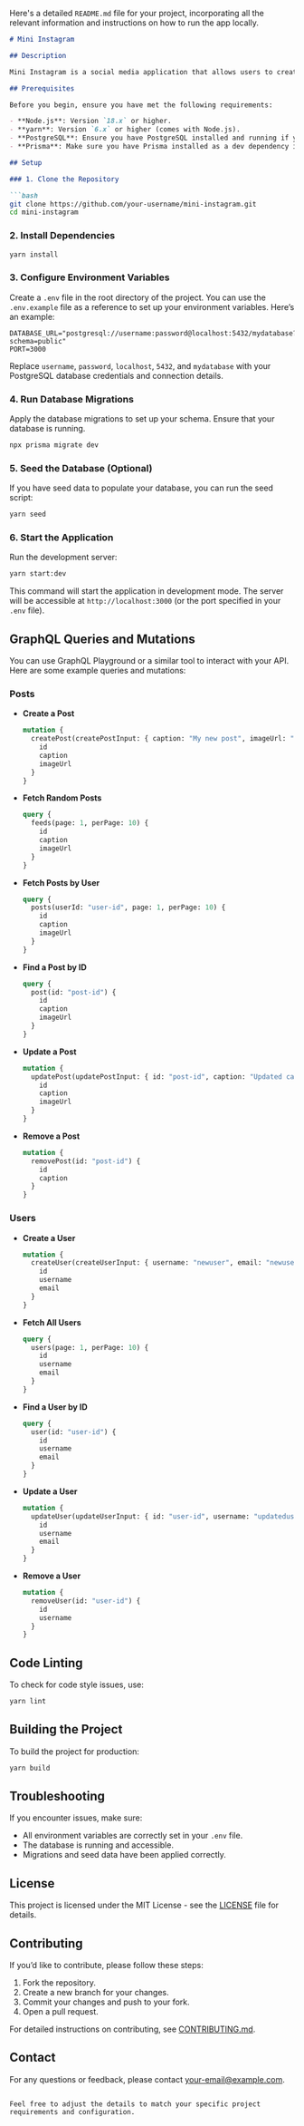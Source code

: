 Here's a detailed `README.md` file for your project, incorporating all the relevant information and instructions on how to run the app locally.

```markdown
# Mini Instagram

## Description

Mini Instagram is a social media application that allows users to create posts and manage their profiles. This project uses NestJS for the backend, Prisma as an ORM for database management, and GraphQL for API queries.

## Prerequisites

Before you begin, ensure you have met the following requirements:

- **Node.js**: Version `18.x` or higher.
- **yarn**: Version `6.x` or higher (comes with Node.js).
- **PostgreSQL**: Ensure you have PostgreSQL installed and running if you're using it as your database.
- **Prisma**: Make sure you have Prisma installed as a dev dependency in your project.

## Setup

### 1. Clone the Repository

```bash
git clone https://github.com/your-username/mini-instagram.git
cd mini-instagram
```

### 2. Install Dependencies

```bash
yarn install
```

### 3. Configure Environment Variables

Create a `.env` file in the root directory of the project. You can use the `.env.example` file as a reference to set up your environment variables. Here’s an example:

```
DATABASE_URL="postgresql://username:password@localhost:5432/mydatabase?schema=public"
PORT=3000
```

Replace `username`, `password`, `localhost`, `5432`, and `mydatabase` with your PostgreSQL database credentials and connection details.

### 4. Run Database Migrations

Apply the database migrations to set up your schema. Ensure that your database is running.

```bash
npx prisma migrate dev
```

### 5. Seed the Database (Optional)

If you have seed data to populate your database, you can run the seed script:

```bash
yarn seed
```

### 6. Start the Application

Run the development server:

```bash
yarn start:dev
```

This command will start the application in development mode. The server will be accessible at `http://localhost:3000` (or the port specified in your `.env` file).

## GraphQL Queries and Mutations

You can use GraphQL Playground or a similar tool to interact with your API. Here are some example queries and mutations:

### Posts

- **Create a Post**

  ```graphql
  mutation {
    createPost(createPostInput: { caption: "My new post", imageUrl: "http://example.com/image.jpg", userId: "user-id" }) {
      id
      caption
      imageUrl
    }
  }
  ```

- **Fetch Random Posts**

  ```graphql
  query {
    feeds(page: 1, perPage: 10) {
      id
      caption
      imageUrl
    }
  }
  ```

- **Fetch Posts by User**

  ```graphql
  query {
    posts(userId: "user-id", page: 1, perPage: 10) {
      id
      caption
      imageUrl
    }
  }
  ```

- **Find a Post by ID**

  ```graphql
  query {
    post(id: "post-id") {
      id
      caption
      imageUrl
    }
  }
  ```

- **Update a Post**

  ```graphql
  mutation {
    updatePost(updatePostInput: { id: "post-id", caption: "Updated caption", imageUrl: "http://example.com/new-image.jpg" }) {
      id
      caption
      imageUrl
    }
  }
  ```

- **Remove a Post**

  ```graphql
  mutation {
    removePost(id: "post-id") {
      id
      caption
    }
  }
  ```

### Users

- **Create a User**

  ```graphql
  mutation {
    createUser(createUserInput: { username: "newuser", email: "newuser@example.com", password: "password123" }) {
      id
      username
      email
    }
  }
  ```

- **Fetch All Users**

  ```graphql
  query {
    users(page: 1, perPage: 10) {
      id
      username
      email
    }
  }
  ```

- **Find a User by ID**

  ```graphql
  query {
    user(id: "user-id") {
      id
      username
      email
    }
  }
  ```

- **Update a User**

  ```graphql
  mutation {
    updateUser(updateUserInput: { id: "user-id", username: "updateduser", email: "updateduser@example.com", password: "newpassword" }) {
      id
      username
      email
    }
  }
  ```

- **Remove a User**

  ```graphql
  mutation {
    removeUser(id: "user-id") {
      id
      username
    }
  }
  ```

## Code Linting

To check for code style issues, use:

```bash
yarn lint
```

## Building the Project

To build the project for production:

```bash
yarn build
```

## Troubleshooting

If you encounter issues, make sure:

- All environment variables are correctly set in your `.env` file.
- The database is running and accessible.
- Migrations and seed data have been applied correctly.

## License

This project is licensed under the MIT License - see the [LICENSE](LICENSE) file for details.

## Contributing

If you’d like to contribute, please follow these steps:

1. Fork the repository.
2. Create a new branch for your changes.
3. Commit your changes and push to your fork.
4. Open a pull request.

For detailed instructions on contributing, see [CONTRIBUTING.md](CONTRIBUTING.md).

## Contact

For any questions or feedback, please contact [your-email@example.com](mailto:your-email@example.com).

```

Feel free to adjust the details to match your specific project requirements and configuration.